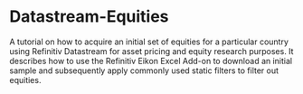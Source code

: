 # Datastream-Equities
A tutorial on how to acquire an initial set of equities for a particular country using Refinitiv Datastream for asset pricing and equity research purposes. It describes how to use the Refinitiv Eikon Excel Add-on to download an initial sample and subsequently apply commonly used static filters to filter out equities.
